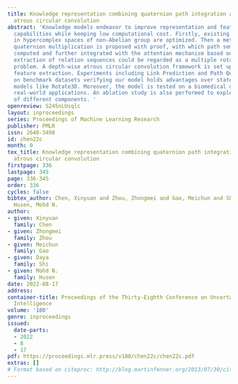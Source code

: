 ```yaml
---
title: Knowledge representation combining quaternion path integration and depth-wise
  atrous circular convolution
abstract: 'Knowledge models endeavor to improve representation and feature extraction
  capabilities while keeping low computational cost. Firstly, existing embedding models
  in hypercomplex spaces of non-Abelian group are optimized. Then a method for fast
  quaternion multiplication is proposed with proof, with which path semantics are
  computed and further integrated with the attention mechanism based on the idea semantic
  extraction of relation sequences could be regarded as a multiple rotational blending
  problem. A depth-wise atrous circular convolution framework is set up for better
  feature extraction. Experiments including Link Prediction and Path Query are conducted
  on benchmark datasets verifying our model holds advantages over state-of-the-art
  models like Rotate3D. Moreover, the model is tested on a biomedical dataset simulating
  real-world applications. An ablation study is also performed to explore the effectiveness
  of different components. '
openreview: S245nLUsqlc
layout: inproceedings
series: Proceedings of Machine Learning Research
publisher: PMLR
issn: 2640-3498
id: chen22c
month: 0
tex_title: Knowledge representation combining quaternion path integration and depth-wise
  atrous circular convolution
firstpage: 336
lastpage: 345
page: 336-345
order: 336
cycles: false
bibtex_author: Chen, Xinyuan and Zhou, Zhongmei and Gao, Meichun and Shi, Daya and
  Husen, Mohd N.
author:
- given: Xinyuan
  family: Chen
- given: Zhongmei
  family: Zhou
- given: Meichun
  family: Gao
- given: Daya
  family: Shi
- given: Mohd N.
  family: Husen
date: 2022-08-17
address:
container-title: Proceedings of the Thirty-Eighth Conference on Uncertainty in Artificial
  Intelligence
volume: '180'
genre: inproceedings
issued:
  date-parts:
  - 2022
  - 8
  - 17
pdf: https://proceedings.mlr.press/v180/chen22c/chen22c.pdf
extras: []
# Format based on citeproc: http://blog.martinfenner.org/2013/07/30/citeproc-yaml-for-bibliographies/
---
```

